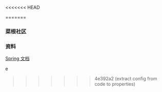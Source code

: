 <<<<<<< HEAD

=======
### 菜根社区

### 资料
[Spring 文档](https://spring.io/guides)

e 

>>>>>>> 4e392a2 (extract config from code to properties)
